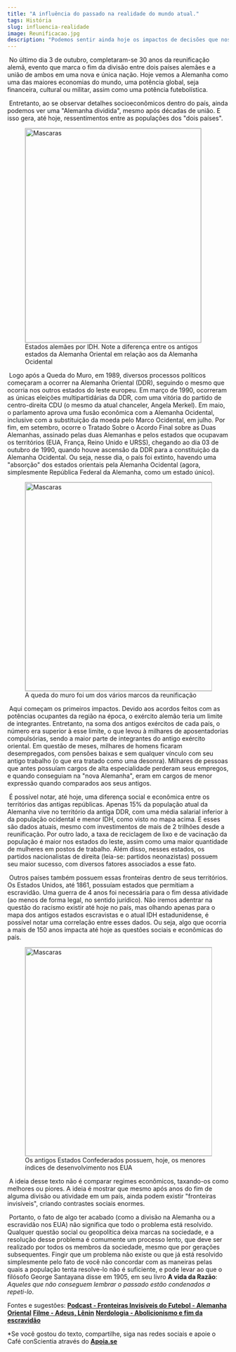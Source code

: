 ```yaml
---
title: "A influência do passado na realidade do mundo atual."
tags: História
slug: influencia-realidade
image: Reunificacao.jpg
description: "Podemos sentir ainda hoje os impactos de decisões que nossos antepassados tomaram?"
---
```


​	No último dia 3 de outubro, completaram-se 30 anos da reunificação alemã, evento que marca o fim da divisão entre dois países alemães e a união de ambos em uma nova e única nação. Hoje vemos a Alemanha como uma das maiores economias do mundo, uma potência global, seja financeira, cultural ou militar, assim como uma potência futebolística. 

​	Entretanto, ao se observar detalhes socioeconômicos dentro do país, ainda podemos ver uma "Alemanha dividida", mesmo após décadas de união. E isso gera, até hoje, ressentimentos entre as populações dos "dois países".

<figure class="extend">
    <img src="{{ 'IDH_Alemanha.png' | media(page) }}" width="400" height="488" alt="Mascaras" style="border: 1px solid #BBB" />
    <figcaption>Estados alemães por IDH. Note a diferença entre os antigos estados da Alemanha Oriental em relação aos da Alemanha Ocidental</figcaption>
</figure>

​	Logo após a Queda do Muro, em 1989, diversos processos políticos começaram a ocorrer na Alemanha Oriental (DDR), seguindo o mesmo que ocorria nos outros estados do leste europeu. Em março de 1990, ocorreram as únicas eleições multipartidárias da DDR, com uma vitória do partido de centro-direita CDU (o mesmo da atual chanceler, Angela Merkel). Em maio, o parlamento aprova uma fusão econômica com a Alemanha Ocidental, inclusive com a substituição da moeda pelo Marco Ocidental, em julho. Por fim, em setembro, ocorre o Tratado Sobre o Acordo Final sobre as Duas Alemanhas, assinado pelas duas Alemanhas e pelos estados que ocupavam os territórios (EUA, França, Reino Unido e URSS), chegando ao dia 03 de outubro de 1990, quando houve ascensão da DDR para a constituição da Alemanha Ocidental. Ou seja, nesse dia, o país foi extinto, havendo uma "absorção" dos estados orientais pela Alemanha Ocidental (agora, simplesmente República Federal da Alemanha, como um estado único).

<figure class="extend">
    <img src="{{ 'Muro_de_berlim.jpg' | media(page) }}" width="752" height="475" alt="Mascaras" style="border: 1px solid #BBB" />
    <figcaption>A queda do muro foi um dos vários marcos da reunificação</figcaption>
</figure>

​	Aqui começam os primeiros impactos. Devido aos acordos feitos com as potências ocupantes da região na época, o exército alemão teria um limite de integrantes. Entretanto, na soma dos antigos exércitos de cada país, o número era superior à esse limite, o que levou à milhares de aposentadorias compulsórias, sendo a maior parte de integrantes do antigo exército oriental. Em questão de meses, milhares de homens ficaram desempregados, com pensões baixas e sem qualquer vínculo com seu antigo trabalho (o que era tratado como uma desonra). Milhares de pessoas que antes possuíam cargos de alta especialidade perderam seus empregos, e quando conseguiam na "nova Alemanha", eram em cargos de menor expressão quando comparados aos seus antigos. 

​	É possível notar, até hoje, uma diferença social e econômica entre os territórios das antigas repúblicas. Apenas 15% da população atual da Alemanha vive no território da antiga DDR, com uma média salarial inferior à da população ocidental e menor IDH, como visto no mapa acima. E esses são dados atuais, mesmo com investimentos de mais de 2 trilhões desde a reunificação. Por outro lado, a taxa de reciclagem de lixo e de vacinação da população é maior nos estados do leste, assim como uma maior quantidade de mulheres em postos de trabalho. Além disso, nesses estados, os partidos nacionalistas de direita (leia-se: partidos neonazistas) possuem seu maior sucesso, com diversos fatores associados a esse fato. 

​	Outros países também possuem essas fronteiras dentro de seus territórios. Os Estados Unidos, até 1861, possuíam estados que permitiam a escravidão. Uma guerra de 4 anos foi necessária para o fim dessa atividade (ao menos de forma legal, no sentido jurídico). Não iremos adentrar na questão do racismo existir até hoje no país, mas olhando apenas para o mapa dos antigos estados escravistas e o atual IDH estadunidense, é possível notar uma correlação entre esses dados. Ou seja, algo que ocorria a mais de 150 anos impacta até hoje as questões sociais e econômicas do país. 

<figure class="extend">
    <img src="{{ 'IDH_EUA.png' | media(page) }}" width="752" height="475" alt="Mascaras" style="border: 1px solid #BBB" />
    <figcaption>Os antigos Estados Confederados possuem, hoje, os menores índices de desenvolvimento nos EUA</figcaption>
</figure>

​	A ideia desse texto não é comparar regimes econômicos, taxando-os como melhores ou piores. A ideia é mostrar que mesmo após anos do fim de alguma divisão ou atividade em um país, ainda podem existir "fronteiras invisíveis", criando contrastes sociais enormes. 

​	Portanto, o fato de algo ter acabado (como a divisão na Alemanha ou a escravidão nos EUA) não significa que todo o problema está resolvido. Qualquer questão social ou geopolítica deixa marcas na sociedade, e a resolução desse problema é comumente um processo lento, que deve ser realizado por todos os membros da sociedade, mesmo que por gerações subsequentes. Fingir que um problema não existe ou que já está resolvido simplesmente pelo fato de você não concordar com as maneiras pelas quais a população tenta resolve-lo não é suficiente, e pode levar ao que o filósofo George Santayana disse em 1905, em seu livro **A vida da Razão**: *Aqueles que não conseguem lembrar o passado estão condenados a repeti-lo*. 

Fontes e sugestões:
**[Podcast - Fronteiras Invisíveis do Futebol - Alemanha Oriental](https://xadrezverbal.com/2019/12/04/fronteiras-invisiveis-do-futebol-89-alemanha-oriental/)**
**[Filme - Adeus, Lênin](https://www.youtube.com/watch?v=WjViOCJysuI)**
**[Nerdologia - Abolicionismo e fim da escravidão](https://www.youtube.com/watch?v=wgwM-5b6q5U)**


*Se você gostou do texto, compartilhe, siga nas redes sociais e apoie o Café conScientia através do **[Apoia.se](https://apoia.se/cafelino)**